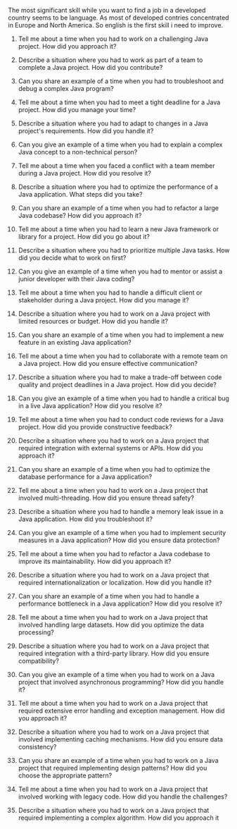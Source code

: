 The most significant skill while you want to find a job in a developed country seems to be language. As most of developed contries concentrated in Europe and North America. So english is the first skill i need to improve.





1. Tell me about a time when you had to work on a challenging Java project. How did you approach it?

2. Describe a situation where you had to work as part of a team to complete a Java project. How did you contribute?

3. Can you share an example of a time when you had to troubleshoot and debug a complex Java program?

4. Tell me about a time when you had to meet a tight deadline for a Java project. How did you manage your time?

5. Describe a situation where you had to adapt to changes in a Java project's requirements. How did you handle it?

6. Can you give an example of a time when you had to explain a complex Java concept to a non-technical person?

7. Tell me about a time when you faced a conflict with a team member during a Java project. How did you resolve it?

8. Describe a situation where you had to optimize the performance of a Java application. What steps did you take?

9. Can you share an example of a time when you had to refactor a large Java codebase? How did you approach it?

10. Tell me about a time when you had to learn a new Java framework or library for a project. How did you go about it?

11. Describe a situation where you had to prioritize multiple Java tasks. How did you decide what to work on first?

12. Can you give an example of a time when you had to mentor or assist a junior developer with their Java coding?

13. Tell me about a time when you had to handle a difficult client or stakeholder during a Java project. How did you manage it?

14. Describe a situation where you had to work on a Java project with limited resources or budget. How did you handle it?

15. Can you share an example of a time when you had to implement a new feature in an existing Java application?

16. Tell me about a time when you had to collaborate with a remote team on a Java project. How did you ensure effective communication?

17. Describe a situation where you had to make a trade-off between code quality and project deadlines in a Java project. How did you decide?

18. Can you give an example of a time when you had to handle a critical bug in a live Java application? How did you resolve it?

19. Tell me about a time when you had to conduct code reviews for a Java project. How did you provide constructive feedback?

20. Describe a situation where you had to work on a Java project that required integration with external systems or APIs. How did you approach it?

21. Can you share an example of a time when you had to optimize the database performance for a Java application?

22. Tell me about a time when you had to work on a Java project that involved multi-threading. How did you ensure thread safety?

23. Describe a situation where you had to handle a memory leak issue in a Java application. How did you troubleshoot it?

24. Can you give an example of a time when you had to implement security measures in a Java application? How did you ensure data protection?

25. Tell me about a time when you had to refactor a Java codebase to improve its maintainability. How did you approach it?

26. Describe a situation where you had to work on a Java project that required internationalization or localization. How did you handle it?

27. Can you share an example of a time when you had to handle a performance bottleneck in a Java application? How did you resolve it?

28. Tell me about a time when you had to work on a Java project that involved handling large datasets. How did you optimize the data processing?

29. Describe a situation where you had to work on a Java project that required integration with a third-party library. How did you ensure compatibility?

30. Can you give an example of a time when you had to work on a Java project that involved asynchronous programming? How did you handle it?

31. Tell me about a time when you had to work on a Java project that required extensive error handling and exception management. How did you approach it?

32. Describe a situation where you had to work on a Java project that involved implementing caching mechanisms. How did you ensure data consistency?

33. Can you share an example of a time when you had to work on a Java project that required implementing design patterns? How did you choose the appropriate pattern?

34. Tell me about a time when you had to work on a Java project that involved working with legacy code. How did you handle the challenges?

35. Describe a situation where you had to work on a Java project that required implementing a complex algorithm. How did you approach it